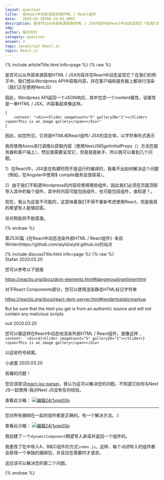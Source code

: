 ```yaml
---
layout: question
title:  在React中动态渲染外部HTML / React组件
date:   2020-03-20T06:15:03.000Z
description: 是否可以从外部来源获取HTML / JSX内容并在React中动态呈现它？在我们的例子中，我们想从Wordpress API中获取内容，并在客户端和服务器...
img: 
author: 猴子村村
category: question
answer: 3
tags: JavaScript React.js
topic: React.js
---
```

<div class="article-root">
  <div class="article">
    {% include articleTitle.html info=page %}
    {% raw %}
    <div class="article-content"><p><font style="vertical-align: inherit;"><font style="vertical-align: inherit;">是否可以从外部来源获取HTML / JSX内容并在React中动态呈现它？</font><font style="vertical-align: inherit;">在我们的例子中，我们想从Wordpress API中获取内容，并在客户端和服务器上都进行渲染（我们正在使用NextJS）</font></font></p>

<p><font style="vertical-align: inherit;"><font style="vertical-align: inherit;">因此，Wordpress API返回一个JSON响应，其中包含一个content属性，该属性是一串HTML / JSX。</font><font style="vertical-align: inherit;">内容看起来像这样。</font></font></p>

<pre><code>{<font></font>
    content: "&lt;div&gt;&lt;Slider imageCount="5" galleryID="1"&gt;&lt;/Slider&gt;&lt;span&gt;This is an image gallery&lt;/span&gt;&lt;/div&gt;"<font></font>
}<font></font>
</code></pre>

<p><font style="vertical-align: inherit;"><font style="vertical-align: inherit;">因此，如您所见，它将是HTML和React组件/ JSX的混合体，以字符串形式表示</font></font></p>

<p><font style="vertical-align: inherit;"><font style="vertical-align: inherit;">我将使用Axios进行调用以获取内容（使用NextJS的getInitialProps（）方法在服务器和客户端上），然后我需要呈现它，但是我是新手，所以我可以看到几个问题。</font></font></p>

<p><font style="vertical-align: inherit;"><font style="vertical-align: inherit;">1）在React中，JSX是在构建时而不是运行时编译的，我看不出如何解决这个问题（例如，在Angular中使用$ compile服务会很容易）。</font></font></p>

<p><font style="vertical-align: inherit;"><font style="vertical-align: inherit;">2）由于我们不知道Wordpress的内容将使用哪些组件，因此我们必须在页面顶部导入其中的每个组件，其中的内容可能包括组件，也可能包括组件，谁知道？。</font></font></p>

<p><font style="vertical-align: inherit;"><font style="vertical-align: inherit;">现在，我认为这是不可能的，这意味着我们不得不重新考虑使用React，但是我真的希望有人能够回答。</font></font></p>

<p><font style="vertical-align: inherit;"><font style="vertical-align: inherit;">任何帮助将不胜感激。</font></font></p></div>
    {% endraw %}
  </div>
  <p class="winter_mark">第2530篇《在React中动态渲染外部HTML / React组件》来自Winter(https://github.com/aiyld/aiyld.github.io)的站点</p>
  <div class="discuss-wrapper">
    {% include discussTitle.html info=page %}
    {% raw %}
    <div class="discuss-item">
        <div class="discuss-parent">
          <div class="discuss-meta">
            <span class="discuss-user">Stafan</span>
            <span class="discuss-time">2020.03.20</span>
          </div>
          <div class="discuss-comment"><p><font style="vertical-align: inherit;"><font style="vertical-align: inherit;">您可以参考以下链接</font></font></p>

<p><a href="https://reactjs.org/docs/dom-elements.html#dangerouslysetinnerhtml" rel="nofollow noreferrer"><font style="vertical-align: inherit;"><font style="vertical-align: inherit;">https://reactjs.org/docs/dom-elements.html#dangerouslysetinnerhtml</font></font></a></p>

<p><font style="vertical-align: inherit;"><font style="vertical-align: inherit;">对于React Components部分，您可以使用渲染静态HTML标记字符串 </font></font></p>

<p><a href="https://reactjs.org/docs/react-dom-server.html#rendertostaticmarkup" rel="nofollow noreferrer"><font style="vertical-align: inherit;"><font style="vertical-align: inherit;">https://reactjs.org/docs/react-dom-server.html#rendertostaticmarkup</font></font></a></p>

<p>But be sure that the html you get is from an authentic source and will not contain any malicious scripts</p></div>
        </div></div><div class="discuss-item">
        <div class="discuss-parent">
          <div class="discuss-meta">
            <span class="discuss-user">null</span>
            <span class="discuss-time">2020.03.20</span>
          </div>
          <div class="discuss-comment"><p><font style="vertical-align: inherit;"><font style="vertical-align: inherit;">您可以像这样在React中动态地渲染外部HTML / React组件，就像这样 </font></font><code>,
content: `&lt;div&gt;${&lt;Slider imageCount="5" galleryID="1"&gt;&lt;/Slider&gt;}&lt;span&gt;This is an image gallery&lt;/span&gt;&lt;/div&gt;</code></p>

<p><font style="vertical-align: inherit;"><font style="vertical-align: inherit;">以这些符号结尾。</font></font></p></div>
        </div></div><div class="discuss-item">
        <div class="discuss-parent">
          <div class="discuss-meta">
            <span class="discuss-user">小卤蛋</span>
            <span class="discuss-time">2020.03.20</span>
          </div>
          <div class="discuss-comment"><p><font style="vertical-align: inherit;"><font style="vertical-align: inherit;">有趣的问题！</font></font></p>

<p><font style="vertical-align: inherit;"><font style="vertical-align: inherit;">您应该尝试</font></font><a href="https://github.com/TroyAlford/react-jsx-parser" rel="noreferrer"><font style="vertical-align: inherit;"><font style="vertical-align: inherit;">react-jsx-parser</font></font></a><font style="vertical-align: inherit;"><font style="vertical-align: inherit;">。</font><font style="vertical-align: inherit;">我认为这可以解决您的问题。</font><font style="vertical-align: inherit;">不知道它如何与Next JS一起使用-我对Next JS没有任何经验。</font></font></p>

<p><font style="vertical-align: inherit;"><font style="vertical-align: inherit;">查看此沙箱： </font></font><a href="https://codesandbox.io/s/24r1ypp00p" rel="noreferrer"><img src="https://codesandbox.io/static/img/play-codesandbox.svg" alt="编辑24r1ypp00p"></a></p>

<hr>

<p><font style="vertical-align: inherit;"><font style="vertical-align: inherit;">您对所有捆绑在一起的组件都是正确的。</font><font style="vertical-align: inherit;">有一个解决方法。</font><font style="vertical-align: inherit;">:)</font></font></p>

<p><font style="vertical-align: inherit;"><font style="vertical-align: inherit;">查看此沙箱： </font></font><a href="https://codesandbox.io/s/24r1ypp00p" rel="noreferrer"><img src="https://codesandbox.io/static/img/play-codesandbox.svg" alt="编辑24r1ypp00p"></a></p>

<p><font style="vertical-align: inherit;"><font style="vertical-align: inherit;">我创建了一个</font></font><code>dynamicComponent</code><font style="vertical-align: inherit;"><font style="vertical-align: inherit;">期望导入承诺并返回一个组件的。</font></font></p>

<p><font style="vertical-align: inherit;"><font style="vertical-align: inherit;">我更改了在中导入A，B和C组件的方式</font></font><code>index.js</code><font style="vertical-align: inherit;"><font style="vertical-align: inherit;">。</font><font style="vertical-align: inherit;">这样，每个</font></font><em><font style="vertical-align: inherit;"><font style="vertical-align: inherit;">动态</font></font></em><font style="vertical-align: inherit;"><font style="vertical-align: inherit;">导入的组件都会获得一个单独的捆绑包，并且仅在需要时才请求。</font></font></p>

<p><font style="vertical-align: inherit;"><font style="vertical-align: inherit;">这应该可以解决您的第二个问题。</font></font></p></div>
        </div></div>
    {% endraw %}
  </div>
<div>
